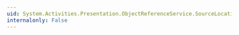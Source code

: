 ```yaml
---
uid: System.Activities.Presentation.ObjectReferenceService.SourceLocationUpdated
internalonly: False
---
```

